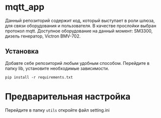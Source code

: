 # mqtt_app #
Данный репозиторий содержит код, который выступает в роли шлюза, для связи оборудования и пользователя. В качестве прослойки выбран протокол mqtt. 
Доступное оборудование на данный момент: SM3300, дизель генератор, Victron BMV-702.

## Установка ##
Добавте себе репозиторий любым удобным способом. Перейдите в папку lib, установите необходимые зависимости.

`pip install -r requirements.txt`

# Предварительная настройка #
Перейдите в папку `utils` откройте файл setting.ini 
